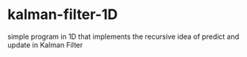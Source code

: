 # kalman-filter-1D
simple program in 1D that implements the recursive idea of predict and update in Kalman Filter
